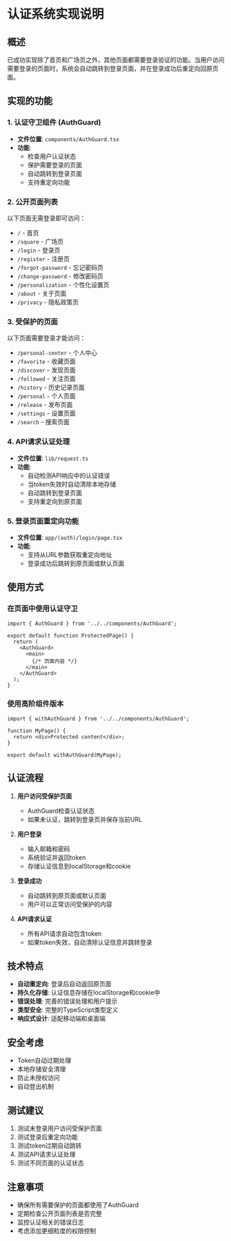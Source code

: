 # 认证系统实现说明

## 概述
已成功实现除了首页和广场页之外，其他页面都需要登录验证的功能。当用户访问需要登录的页面时，系统会自动跳转到登录页面，并在登录成功后重定向回原页面。

## 实现的功能

### 1. 认证守卫组件 (AuthGuard)
- **文件位置**: `components/AuthGuard.tsx`
- **功能**: 
  - 检查用户认证状态
  - 保护需要登录的页面
  - 自动跳转到登录页面
  - 支持重定向功能

### 2. 公开页面列表
以下页面无需登录即可访问：
- `/` - 首页
- `/square` - 广场页
- `/login` - 登录页
- `/register` - 注册页
- `/forgot-password` - 忘记密码页
- `/change-password` - 修改密码页
- `/personalization` - 个性化设置页
- `/about` - 关于页面
- `/privacy` - 隐私政策页

### 3. 受保护的页面
以下页面需要登录才能访问：
- `/personal-center` - 个人中心
- `/favorite` - 收藏页面
- `/discover` - 发现页面
- `/followed` - 关注页面
- `/history` - 历史记录页面
- `/personal` - 个人页面
- `/release` - 发布页面
- `/settings` - 设置页面
- `/search` - 搜索页面

### 4. API请求认证处理
- **文件位置**: `lib/request.ts`
- **功能**:
  - 自动检测API响应中的认证错误
  - 当token失效时自动清除本地存储
  - 自动跳转到登录页面
  - 支持重定向到原页面

### 5. 登录页面重定向功能
- **文件位置**: `app/(auth)/login/page.tsx`
- **功能**:
  - 支持从URL参数获取重定向地址
  - 登录成功后跳转到原页面或默认页面

## 使用方式

### 在页面中使用认证守卫
```tsx
import { AuthGuard } from '../../components/AuthGuard';

export default function ProtectedPage() {
  return (
    <AuthGuard>
      <main>
        {/* 页面内容 */}
      </main>
    </AuthGuard>
  );
}
```

### 使用高阶组件版本
```tsx
import { withAuthGuard } from '../../components/AuthGuard';

function MyPage() {
  return <div>Protected content</div>;
}

export default withAuthGuard(MyPage);
```

## 认证流程

1. **用户访问受保护页面**
   - AuthGuard检查认证状态
   - 如果未认证，跳转到登录页并保存当前URL

2. **用户登录**
   - 输入邮箱和密码
   - 系统验证并返回token
   - 存储认证信息到localStorage和cookie

3. **登录成功**
   - 自动跳转到原页面或默认页面
   - 用户可以正常访问受保护的内容

4. **API请求认证**
   - 所有API请求自动包含token
   - 如果token失效，自动清除认证信息并跳转登录

## 技术特点

- **自动重定向**: 登录后自动返回原页面
- **持久化存储**: 认证信息存储在localStorage和cookie中
- **错误处理**: 完善的错误处理和用户提示
- **类型安全**: 完整的TypeScript类型定义
- **响应式设计**: 适配移动端和桌面端

## 安全考虑

- Token自动过期处理
- 本地存储安全清理
- 防止未授权访问
- 自动登出机制

## 测试建议

1. 测试未登录用户访问受保护页面
2. 测试登录后重定向功能
3. 测试token过期自动跳转
4. 测试API请求认证处理
5. 测试不同页面的认证状态

## 注意事项

- 确保所有需要保护的页面都使用了AuthGuard
- 定期检查公开页面列表是否完整
- 监控认证相关的错误日志
- 考虑添加更细粒度的权限控制
